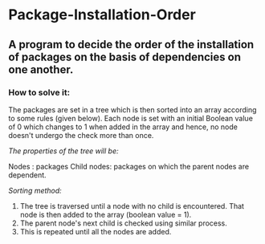 # Package-Installation-Order
## A program to decide the order of the installation of packages on the basis of dependencies on one another.

### How to solve it:

The packages are set in a tree which is then sorted into an array according to some rules (given below). Each node is set with an initial Boolean value of 0 which changes to 1 when added in the array and hence, no node doesn't undergo the check more than once.

*The properties of the tree will be:*

 Nodes : packages 
 Child nodes: packages on which the parent nodes are dependent.

*Sorting method:*

1. The tree is traversed until a node with no child is encountered. That node is then added to the array (boolean value = 1).
2. The parent node's next child is checked using similar process. 
3. This is repeated until all the nodes are added.
